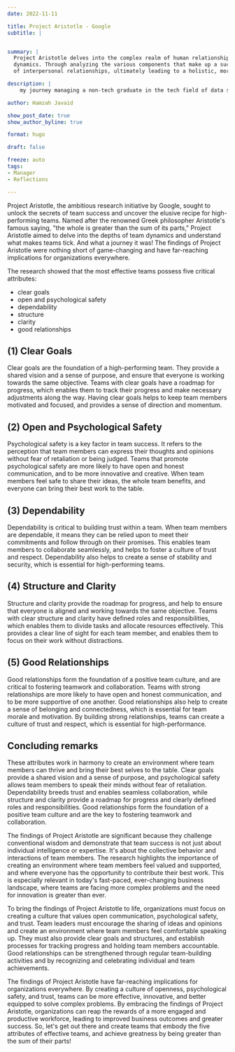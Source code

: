 ```yaml
---
date: 2022-11-11

title: Project Aristotle - Google
subtitle: |


summary: |
  Project Aristotle delves into the complex realm of human relationships and teamwork, offering a systematic approach to understanding and improving group 
  dynamics. Through analyzing the various components that make up a successful team, Project Aristotle aims to break down and comprehend the intricacies 
  of interpersonal relationships, ultimately leading to a holistic, more complete understanding of what makes a team truly great.

description: |
    my journey managing a non-tech graduate in the tech field of data science.

author: Hamzah Javaid

show_post_date: true
show_author_byline: true

format: hugo

draft: false

freeze: auto
tags:
- Manager
- Reflections

---
```


Project Aristotle, the ambitious research initiative by Google, sought to unlock the secrets of team success and uncover the elusive recipe for high-performing teams. Named after the renowned Greek philosopher Aristotle's famous saying, "the whole is greater than the sum of its parts," Project Aristotle aimed to delve into the depths of team dynamics and understand what makes teams tick. And what a journey it was! The findings of Project Aristotle were nothing short of game-changing and have far-reaching implications for organizations everywhere.

The research showed that the most effective teams possess five critical attributes: 

- clear goals
- open and psychological safety
- dependability
- structure
- clarity
- good relationships


## (1) Clear Goals

Clear goals are the foundation of a high-performing team. They provide a shared vision and a sense of purpose, and ensure that everyone is working towards the same objective. Teams with clear goals have a roadmap for progress, which enables them to track their progress and make necessary adjustments along the way. Having clear goals helps to keep team members motivated and focused, and provides a sense of direction and momentum.


## (2) Open and Psychological Safety

Psychological safety is a key factor in team success. It refers to the perception that team members can express their thoughts and opinions without fear of retaliation or being judged. Teams that promote psychological safety are more likely to have open and honest communication, and to be more innovative and creative. When team members feel safe to share their ideas, the whole team benefits, and everyone can bring their best work to the table.

## (3) Dependability

Dependability is critical to building trust within a team. When team members are dependable, it means they can be relied upon to meet their commitments and follow through on their promises. This enables team members to collaborate seamlessly, and helps to foster a culture of trust and respect. Dependability also helps to create a sense of stability and security, which is essential for high-performing teams.

## (4) Structure and Clarity

Structure and clarity provide the roadmap for progress, and help to ensure that everyone is aligned and working towards the same objective. Teams with clear structure and clarity have defined roles and responsibilities, which enables them to divide tasks and allocate resources effectively. This provides a clear line of sight for each team member, and enables them to focus on their work without distractions.

## (5) Good Relationships

Good relationships form the foundation of a positive team culture, and are critical to fostering teamwork and collaboration. Teams with strong relationships are more likely to have open and honest communication, and to be more supportive of one another. Good relationships also help to create a sense of belonging and connectedness, which is essential for team morale and motivation. By building strong relationships, teams can create a culture of trust and respect, which is essential for high-performance.

## Concluding remarks

These attributes work in harmony to create an environment where team members can thrive and bring their best selves to the table. Clear goals provide a shared vision and a sense of purpose, and psychological safety allows team members to speak their minds without fear of retaliation. Dependability breeds trust and enables seamless collaboration, while structure and clarity provide a roadmap for progress and clearly defined roles and responsibilities. Good relationships form the foundation of a positive team culture and are the key to fostering teamwork and collaboration.

The findings of Project Aristotle are significant because they challenge conventional wisdom and demonstrate that team success is not just about individual intelligence or expertise. It's about the collective behavior and interactions of team members. The research highlights the importance of creating an environment where team members feel valued and supported, and where everyone has the opportunity to contribute their best work. This is especially relevant in today's fast-paced, ever-changing business landscape, where teams are facing more complex problems and the need for innovation is greater than ever.

To bring the findings of Project Aristotle to life, organizations must focus on creating a culture that values open communication, psychological safety, and trust. Team leaders must encourage the sharing of ideas and opinions and create an environment where team members feel comfortable speaking up. They must also provide clear goals and structures, and establish processes for tracking progress and holding team members accountable. Good relationships can be strengthened through regular team-building activities and by recognizing and celebrating individual and team achievements.

The findings of Project Aristotle have far-reaching implications for organizations everywhere. By creating a culture of openness, psychological safety, and trust, teams can be more effective, innovative, and better equipped to solve complex problems. By embracing the findings of Project Aristotle, organizations can reap the rewards of a more engaged and productive workforce, leading to improved business outcomes and greater success. So, let's get out there and create teams that embody the five attributes of effective teams, and achieve greatness by being greater than the sum of their parts!
